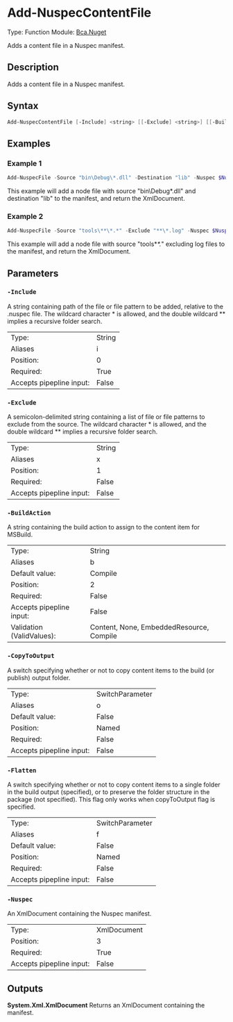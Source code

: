 # Add-NuspecContentFile
Type: Function
Module: [Bca.Nuget](../ReadMe.md)

Adds a content file in a Nuspec manifest.
## Description
Adds a content file in a Nuspec manifest.
## Syntax
```powershell
Add-NuspecContentFile [-Include] <string> [[-Exclude] <string>] [[-BuildAction] <string>] [-Nuspec] <xml> [-CopyToOutput] [-Flatten] [<CommonParameters>]
```
## Examples
### Example 1
```powershell
Add-NuspecFile -Source "bin\Debug\*.dll" -Destination "lib" -Nuspec $NuspecManifest
```
This example will add a node file with source "bin\Debug\*.dll" and destination "lib" to the manifest, and return the XmlDocument.
### Example 2
```powershell
Add-NuspecFile -Source "tools\**\*.*" -Exclude "**\*.log" -Nuspec $NuspecManifest
```
This example will add a node file with source "tools\**\*.*" excluding log files to the manifest, and return the XmlDocument.
## Parameters
### `-Include`
A string containing path of the file or file pattern to be added, relative to the .nuspec file.
The wildcard character * is allowed, and the double wildcard ** implies a recursive folder search.

| | |
|:-|:-|
|Type:|String|
|Aliases|i|
|Position:|0|
|Required:|True|
|Accepts pipepline input:|False|

### `-Exclude`
A semicolon-delimited string containing a list of file or file patterns to exclude from the source.
The wildcard character * is allowed, and the double wildcard ** implies a recursive folder search.

| | |
|:-|:-|
|Type:|String|
|Aliases|x|
|Position:|1|
|Required:|False|
|Accepts pipepline input:|False|

### `-BuildAction`
A string containing the build action to assign to the content item for MSBuild.

| | |
|:-|:-|
|Type:|String|
|Aliases|b|
|Default value:|Compile|
|Position:|2|
|Required:|False|
|Accepts pipepline input:|False|
|Validation (ValidValues):|Content, None, EmbeddedResource, Compile|

### `-CopyToOutput`
A switch specifying whether or not to copy content items to the build (or publish) output folder.

| | |
|:-|:-|
|Type:|SwitchParameter|
|Aliases|o|
|Default value:|False|
|Position:|Named|
|Required:|False|
|Accepts pipepline input:|False|

### `-Flatten`
A switch specifying whether or not to copy content items to a single folder in the build output (specified), or to preserve the folder structure in the package (not specified). This flag only works when copyToOutput flag is specified.

| | |
|:-|:-|
|Type:|SwitchParameter|
|Aliases|f|
|Default value:|False|
|Position:|Named|
|Required:|False|
|Accepts pipepline input:|False|

### `-Nuspec`
An XmlDocument containing the Nuspec manifest.

| | |
|:-|:-|
|Type:|XmlDocument|
|Position:|3|
|Required:|True|
|Accepts pipepline input:|False|

## Outputs
**System.Xml.XmlDocument**
Returns an XmlDocument containing the manifest.
